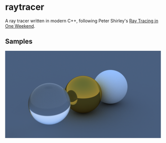 # raytracer

A ray tracer written in modern C++, following Peter Shirley's
[Ray Tracing in One Weekend](https://raytracing.github.io/books/RayTracingInOneWeekend.html).

## Samples

![Spheres: 400 samples per pixel, 64 max depth](docs/renders/2022-05-21_400-64_spheres.png "Spheres")
